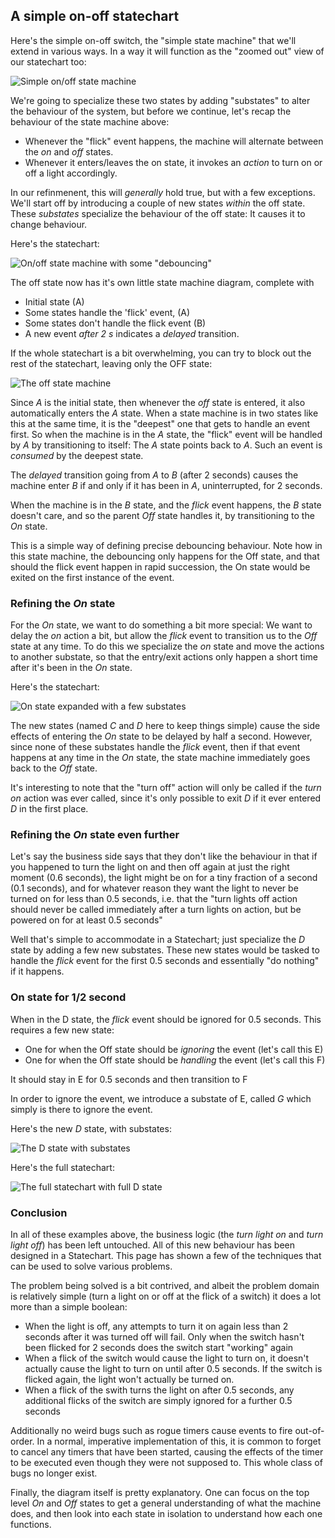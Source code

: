 ## A simple on-off statechart

Here's the simple on-off switch, the "simple state machine" that we'll extend in various ways.  In a way it will function as the "zoomed out" view of our statechart too:

![Simple on/off state machine](on-off.svg)

We're going to specialize these two states by adding "substates" to alter the behaviour of the system, but before we continue, let's recap the behaviour of the state machine above:

- Whenever the "flick" event happens, the machine will alternate between the _on_ and _off_ states.
- Whenever it enters/leaves the on state, it invokes an _action_ to turn on or off a light accordingly.

In our refinmenent, this will _generally_ hold true, but with a few exceptions.  We'll start off by introducing a couple of new states _within_ the off state.  These _substates_ specialize the behaviour of the off state: It causes it to change behaviour.

Here's the statechart:

![On/off state machine with some "debouncing"](on-off-offdebounce.svg)

The off state now has it's own little state machine diagram, complete with

- Initial state (A)
- Some states handle the 'flick' event, (A)
- Some states don't handle the flick event (B)
- A new event _after 2 s_ indicates a _delayed_ transition.

If the whole statechart is a bit overwhelming, you can try to block out the rest of the statechart, leaving only the OFF state:

![The off state machine](off-dimmed.svg)

Since _A_ is the initial state, then whenever the _off_ state is entered, it also automatically enters the _A_ state.  When a state machine is in two states like this at the same time, it is the "deepest" one that gets to handle an event first.  So when the machine is in the _A_ state, the "flick" event will be handled by _A_ by transitioning to itself: The _A_ state points back to _A_.  Such an event is _consumed_ by the deepest state.

The _delayed_ transition going from _A_ to _B_ (after 2 seconds) causes the machine enter _B_ if and only if it has been in _A_, uninterrupted, for 2 seconds.

When the machine is in the _B_ state, and the _flick_ event happens, the _B_ state doesn't care, and so the parent _Off_ state handles it, by transitioning to the _On_ state.

This is a simple way of defining precise debouncing behaviour.  Note how in this state machine, the debouncing only happens for the Off state, and that should the flick event happen in rapid succession, the On state would be exited on the first instance of the event.

### Refining the _On_ state

For the _On_ state, we want to do something a bit more special: We want to delay the _on_ action a bit, but allow the _flick_ event to transition us to the _Off_ state at any time.  To do this we specialize the _on_ state and move the actions to another substate, so that the entry/exit actions only happen a short time after it's been in the _On_ state.

Here's the statechart:

![On state expanded with a few substates](on-off-on-delayed.svg)

The new states (named _C_ and _D_ here to keep things simple) cause the side effects of entering the _On_ state to be delayed by half a second.  However, since none of these substates handle the _flick_ event, then if that event happens at any time in the _On_ state, the state machine immediately goes back to the _Off_ state.

It's interesting to note that the "turn off" action will only be called if the _turn on_ action was ever called, since it's only possible to exit _D_ if it ever entered _D_ in the first place.

### Refining the _On_ state even further

Let's say the business side says that they don't like the behaviour in that if you happened to turn the light on and then off again at just the right moment (0.6 seconds), the light might be on for a tiny fraction of a second (0.1 seconds), and for whatever reason they want the light to never be turned on for less than 0.5 seconds, i.e. that the "turn lights off action should never be called immediately after a turn lights on action, but be powered on for at least 0.5 seconds"

Well that's simple to accommodate in a Statechart; just specialize the _D_ state by adding a few new substates.  These new states would be tasked to handle the _flick_ event for the first 0.5 seconds and essentially "do nothing" if it happens.

### On state for 1/2 second

When in the D state, the _flick_ event should be ignored for 0.5 seconds.  This requires a few new state:

- One for when the Off state should be *ignoring* the event (let's call this E)
- One for when the Off state should be *handling* the event (let's call this F)

It should stay in E for 0.5 seconds and then transition to F

In order to ignore the event, we introduce a substate of E, called _G_ which simply is there to ignore the event.

Here's the new _D_ state, with substates:

![The _D_ state with substates](on-off-delayed-exit-1-zoomed.svg)

Here's the full statechart:

![The full statechart with full _D_ state](on-off-delayed-exit-1.svg)

### Conclusion

In all of these examples above, the business logic (the _turn light on_ and _turn light off_) has been left untouched. All of this new behaviour has been designed in a Statechart.  This page has shown a few of the techniques that can be used to solve various problems.

The problem being solved is a bit contrived, and albeit the problem domain is relatively simple (turn a light on or off at the flick of a switch) it does a lot more than a simple boolean:

- When the light is off, any attempts to turn it on again less than 2 seconds after it was turned off will fail. Only when the switch hasn't been flicked for 2 seconds does the switch start "working" again
- When a flick of the switch would cause the light to turn on, it doesn't actually cause the light to turn on until after 0.5 seconds.  If the switch is flicked again, the light won't actually be turned on.
- When a flick of the swith turns the light on after 0.5 seconds, any additional flicks of the switch are simply ignored for a further 0.5 seconds

Additionally no weird bugs such as rogue timers cause events to fire out-of-order.  In a normal, imperative implementation of this, it is common to forget to cancel any timers that have been started, causing the effects of the timer to be executed even though they were not supposed to.  This whole class of bugs no longer exist.

Finally, the diagram itself is pretty explanatory.  One can focus on the top level _On_ and _Off_ states to get a general understanding of what the machine does, and then look into each state in isolation to understand how each one functions.
